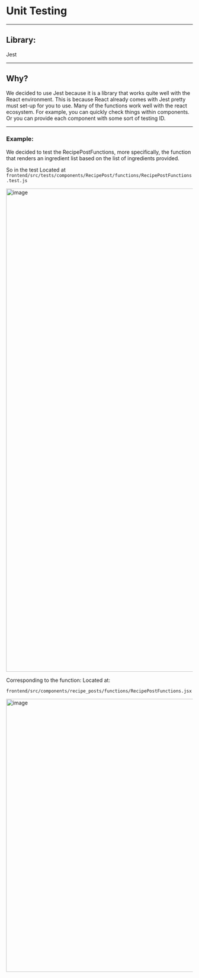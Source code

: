 # Unit Testing

---

## Library:

Jest

---
## Why?

We decided to use Jest because it is a library that works quite well with the React environment. This is because React already comes with Jest pretty must set-up for you to use. Many of the functions work well with the react ecosystem. For example, you can quickly check things within components. Or you can provide each component with some sort of testing ID.

---
### Example:

We decided to test the RecipePostFunctions, more specifically, the function that renders an ingredient list based on the list of ingredients provided. 

So in the test Located at `frontend/src/tests/components/RecipePost/functions/RecipePostFunctions.test.js`

<img width="1303" alt="image" src="https://user-images.githubusercontent.com/33767941/219590055-54b0a61c-eb4c-41ef-a2a5-f36b1a8c6077.png">


Corresponding to the function:
Located at:

`frontend/src/components/recipe_posts/functions/RecipePostFunctions.jsx`

<img width="736" alt="image" src="https://user-images.githubusercontent.com/33767941/219590298-42ada9c8-d684-499e-85b5-efefd28f04c3.png">
